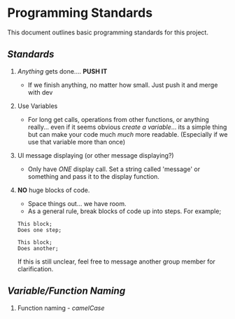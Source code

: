 # Programming Standards

This document outlines basic programming standards for this project.

## _Standards_

1. _Anything_ gets done.... **PUSH IT**
    - If we finish anything, no matter how small. Just push it and merge with dev
2. Use Variables
    - For long get calls, operations from other functions, or anything really... even if it seems obvious
    _create a variable_... its a simple thing but can make your code much _much_ more readable. (Especially if we
    use that variable more than once)
3. UI message displaying (or other message displaying?)
    - Only have _ONE_ display call. Set a string called 'message' or something and pass it to the display function.
4. **NO** huge blocks of code.
    - Space things out... we have room.
    - As a general rule, break blocks of code up into steps. For example;<br>

    ```
    This block;
    Does one step;

    This block;
    Does another;
    ```

    If this is still unclear, feel free to message another group member for clarification.


## _Variable/Function Naming_
1. Function naming - _camelCase_

